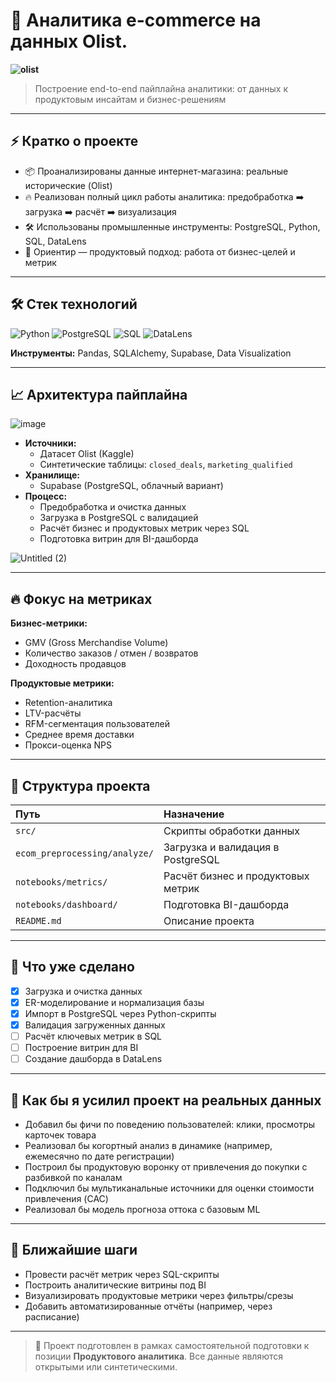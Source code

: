 
# 🚀 Аналитика e-commerce на данных Olist.
**![olist](https://github.com/user-attachments/assets/c08882ee-3728-4442-aa82-d505182c428b)**
> Построение end-to-end пайплайна аналитики: от данных к продуктовым инсайтам и бизнес-решениям

---

## ⚡ Кратко о проекте

- 📦 Проанализированы данные интернет-магазина: реальные исторические (Olist) 
- 🔥 Реализован полный цикл работы аналитика: предобработка ➡️ загрузка ➡️ расчёт ➡️ визуализация
- 🛠️ Использованы промышленные инструменты: PostgreSQL, Python, SQL, DataLens
- 🎯 Ориентир — продуктовый подход: работа от бизнес-целей и метрик

---

## 🛠️ Стек технологий

![Python](https://img.shields.io/badge/-Python-3776AB?logo=python&logoColor=white)
![PostgreSQL](https://img.shields.io/badge/-PostgreSQL-4169E1?logo=postgresql&logoColor=white)
![SQL](https://img.shields.io/badge/-SQL-4479A1?logo=postgresql&logoColor=white)
![DataLens](https://img.shields.io/badge/-DataLens-00A3E0?logo=yandex&logoColor=white)

**Инструменты:** Pandas, SQLAlchemy, Supabase, Data Visualization

---

## 📈 Архитектура пайплайна
![image](https://github.com/user-attachments/assets/0d35166a-d2db-4a5b-bdc9-b0ec7d2bc999)

- **Источники:** 
  - Датасет Olist (Kaggle)
  - Синтетические таблицы: `closed_deals`, `marketing_qualified`
- **Хранилище:** 
  - Supabase (PostgreSQL, облачный вариант)
- **Процесс:**
  - Предобработка и очистка данных
  - Загрузка в PostgreSQL с валидацией
  - Расчёт бизнес и продуктовых метрик через SQL
  - Подготовка витрин для BI-дашборда
    
![Untitled (2)](https://github.com/user-attachments/assets/8ff6411e-f5d0-4cc4-a9dd-7eee4597e85c)

---

## 🔥 Фокус на метриках

**Бизнес-метрики:**
- GMV (Gross Merchandise Volume)
- Количество заказов / отмен / возвратов
- Доходность продавцов

**Продуктовые метрики:**
- Retention-аналитика
- LTV-расчёты
- RFM-сегментация пользователей
- Среднее время доставки
- Прокси-оценка NPS

---

## 📁 Структура проекта

| Путь | Назначение |
|:----|:------------|
| `src/` | Скрипты обработки данных |
| `ecom_preprocessing/analyze/` | Загрузка и валидация в PostgreSQL |
| `notebooks/metrics/` | Расчёт бизнес и продуктовых метрик |
| `notebooks/dashboard/` | Подготовка BI-дашборда |
| `README.md` | Описание проекта |

---

## 📌 Что уже сделано

- [x] Загрузка и очистка данных
- [x] ER-моделирование и нормализация базы
- [x] Импорт в PostgreSQL через Python-скрипты
- [x] Валидация загруженных данных
- [ ] Расчёт ключевых метрик в SQL
- [ ] Построение витрин для BI
- [ ] Создание дашборда в DataLens

---

## 🧠 Как бы я усилил проект на реальных данных

- Добавил бы фичи по поведению пользователей: клики, просмотры карточек товара
- Реализовал бы когортный анализ в динамике (например, ежемесячно по дате регистрации)
- Построил бы продуктовую воронку от привлечения до покупки с разбивкой по каналам
- Подключил бы мультиканальные источники для оценки стоимости привлечения (CAC)
- Реализовал бы модель прогноза оттока с базовым ML

---

## 🚀 Ближайшие шаги

- Провести расчёт метрик через SQL-скрипты
- Построить аналитические витрины под BI
- Визуализировать продуктовые метрики через фильтры/срезы
- Добавить автоматизированные отчёты (например, через расписание)

---

> 📢 Проект подготовлен в рамках самостоятельной подготовки к позиции **Продуктового аналитика**. Все данные являются открытыми или синтетическими.
